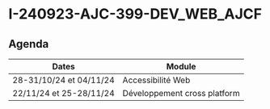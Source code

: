 # I-240923-AJC-399-DEV_WEB_AJCF

## Agenda

| Dates                  | Module                    |
|-----------------------|---------------------------|
| 28-31/10/24 et 04/11/24   | Accessibilité Web     | 
| 22/11/24 et 25-28/11/24   | Développement cross platform                 | 